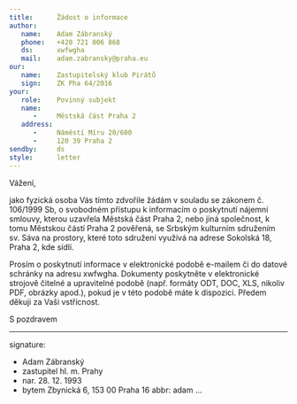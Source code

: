 ```yaml
---
title:      Žádost o informace
author:
   name:    Adam Zábranský
   phone:   +420 721 006 868
   ds:      xwfwgha
   mail:    adam.zabransky@praha.eu
our:
   name:    Zastupitelský klub Pirátů
   sign:    ZK Pha 64/2016
your:
   role:    Povinný subjekt
   name:    
      -     Městská část Praha 2
   address:
      -     Náměstí Míru 20/600
      -     120 39 Praha 2
sendby:     ds
style:      letter
---
```


Vážení,

jako fyzická osoba Vás tímto zdvořile žádám v souladu se zákonem č. 106/1999 Sb, o svobodném přístupu k informacím o poskytnutí nájemní smlouvy, kterou uzavřela Městská část Praha 2, nebo jiná společnost, k tomu Městskou částí Praha 2 pověřená, se Srbským kulturním sdružením sv. Sáva na prostory, které toto sdružení využívá na adrese Sokolská 18, Praha 2, kde sídlí.

Prosím o poskytnutí informace v elektronické podobě e-mailem či do datové schránky na adresu xwfwgha. Dokumenty poskytněte v elektronické strojově čitelné a upravitelné podobě (např. formáty ODT, DOC, XLS, nikoliv PDF, obrázky apod.), pokud je v této podobě máte k dispozici. Předem děkuji za Vaši vstřícnost. 

S pozdravem

---
signature:
  - Adam Zábranský
  - zastupitel hl. m. Prahy
  - nar. 28. 12. 1993
  - bytem Zbynická 6, 153 00 Praha 16
abbr:       adam
...
